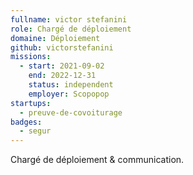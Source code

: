 ```yaml
---
fullname: victor stefanini
role: Chargé de déploiement 
domaine: Déploiement
github: victorstefanini
missions:
  - start: 2021-09-02
    end: 2022-12-31
    status: independent
    employer: Scopopop
startups:
  - preuve-de-covoiturage
badges:
  - segur
---
```


Chargé de déploiement & communication. 

